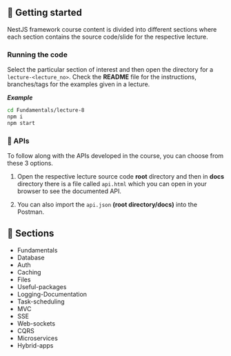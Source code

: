 ## 🚀 Getting started

NestJS framework course content is divided into different sections where each section contains the source code/slide for
the respective lecture.

### Running the code

Select the particular section of interest and then open the directory for a `lecture-<lecture_no>`. Check the **README**
file for the instructions, branches/tags for the examples given in a lecture.

**_Example_**

```sh
cd Fundamentals/lecture-8
npm i
npm start
```

### 📝 APIs

To follow along with the APIs developed in the course, you can choose from these 3 options.

1. Open the respective lecture source code **root** directory and then in **docs** directory there is a file called
   `api.html` which you can open in your browser to see the documented API.

2. You can also import the `api.json` **(root directory/docs)** into the Postman.


## 📘 Sections

- Fundamentals
- Database
- Auth
- Caching
- Files
- Useful-packages
- Logging-Documentation
- Task-scheduling
- MVC
- SSE
- Web-sockets
- CQRS
- Microservices
- Hybrid-apps
